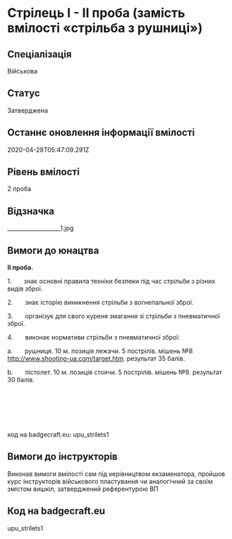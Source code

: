 # Стрілець І - ІІ проба (замість вмілості «стрільба з рушниці»)

## Спеціалізація

Військова

## Статус

Затверджена

## Останнє оновлення інформації вмілості

2020-04-28T05:47:09.291Z

## Рівень вмілості

2 проба

## Відзначка

___________________1.jpg

## Вимоги до юнацтва

<p><b>ІІ
проба.</b></p>

<p>1.&nbsp;&nbsp;&nbsp;&nbsp;&nbsp;&nbsp; знає основні правила техніки безпеки під час стрільби з різних видів зброї.</p>

<p>2.&nbsp;&nbsp;&nbsp;&nbsp;&nbsp;&nbsp;
знає історію виникнення стрільби з вогнепальної зброї.</p>

<p>3.&nbsp;&nbsp;&nbsp;&nbsp;&nbsp;&nbsp;
організує для свого куреня змагання зі стрільби з пневматичної
зброї.</p>

<p>4.&nbsp;&nbsp;&nbsp;&nbsp;&nbsp;&nbsp;
виконає нормативи стрільби з пневматичної зброї: </p>

<p>a.&nbsp;&nbsp;&nbsp;&nbsp;&nbsp;&nbsp; рушниця. 10 м.
позиція лежачи. 5 пострілів. мішень №8 <a target="_blank" rel="nofollow" href="http://www.shooting-ua.com/target.htm">http://www.shooting-ua.com/target.htm</a>. результат 35 балів.</p>

<p>b.&nbsp;&nbsp;&nbsp;&nbsp;&nbsp;&nbsp; пістолет. 10 м.
позиція стоячи. 5 пострілів. мішень №9. результат 30 балів.</p>

<p><br></p><p><br></p><p><br></p><p>код на badgecraft.eu: upu_strilets1<br></p>

## Вимоги до інструкторів

Виконав вимоги вмілості сам під керівництвом екзаменатора, пройшов курс інструкторів військового пластування чи аналогічний за своїм змістом вишкіл, затверджений референтурою ВП

## Код на badgecraft.eu

upu_strilets1